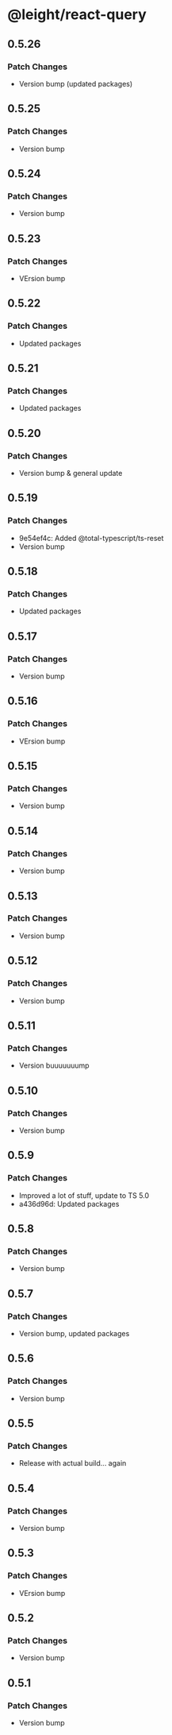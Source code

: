 # @leight/react-query

## 0.5.26

### Patch Changes

- Version bump (updated packages)

## 0.5.25

### Patch Changes

- Version bump

## 0.5.24

### Patch Changes

- Version bump

## 0.5.23

### Patch Changes

- VErsion bump

## 0.5.22

### Patch Changes

- Updated packages

## 0.5.21

### Patch Changes

- Updated packages

## 0.5.20

### Patch Changes

- Version bump & general update

## 0.5.19

### Patch Changes

- 9e54ef4c: Added @total-typescript/ts-reset
- Version bump

## 0.5.18

### Patch Changes

- Updated packages

## 0.5.17

### Patch Changes

- Version bump

## 0.5.16

### Patch Changes

- VErsion bump

## 0.5.15

### Patch Changes

- Version bump

## 0.5.14

### Patch Changes

- Version bump

## 0.5.13

### Patch Changes

- Version bump

## 0.5.12

### Patch Changes

- Version bump

## 0.5.11

### Patch Changes

- Version buuuuuuump

## 0.5.10

### Patch Changes

- Version bump

## 0.5.9

### Patch Changes

- Improved a lot of stuff, update to TS 5.0
- a436d96d: Updated packages

## 0.5.8

### Patch Changes

- Version bump

## 0.5.7

### Patch Changes

- Version bump, updated packages

## 0.5.6

### Patch Changes

- Version bump

## 0.5.5

### Patch Changes

- Release with actual build... again

## 0.5.4

### Patch Changes

- Version bump

## 0.5.3

### Patch Changes

- VErsion bump

## 0.5.2

### Patch Changes

- Version bump

## 0.5.1

### Patch Changes

- Version bump

